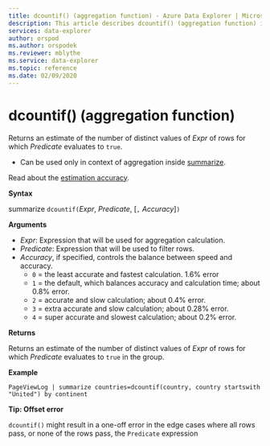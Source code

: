 ```yaml
---
title: dcountif() (aggregation function) - Azure Data Explorer | Microsoft Docs
description: This article describes dcountif() (aggregation function) in Azure Data Explorer.
services: data-explorer
author: orspod
ms.author: orspodek
ms.reviewer: mblythe
ms.service: data-explorer
ms.topic: reference
ms.date: 02/09/2020
---
```

# dcountif() (aggregation function)

Returns an estimate of the number of distinct values of *Expr* of rows for which *Predicate* evaluates to `true`. 

* Can be used only in context of aggregation inside [summarize](summarizeoperator.md).

Read about the [estimation accuracy](dcount-aggfunction.md#estimation-accuracy).

**Syntax**

summarize `dcountif(`*Expr*, *Predicate*, [`,` *Accuracy*]`)`

**Arguments**

* *Expr*: Expression that will be used for aggregation calculation.
* *Predicate*: Expression that will be used to filter rows.
* *Accuracy*, if specified, controls the balance between speed and accuracy.
    * `0` = the least accurate and fastest calculation. 1.6% error
    * `1` = the default, which balances accuracy and calculation time; about 0.8% error.
    * `2` = accurate and slow calculation; about 0.4% error.
    * `3` = extra accurate and slow calculation; about 0.28% error.
    * `4` = super accurate and slowest calculation; about 0.2% error.
	
**Returns**

Returns an estimate of the number of distinct values of *Expr*  of rows for which *Predicate* evaluates to `true` in the group. 

**Example**

```
PageViewLog | summarize countries=dcountif(country, country startswith "United") by continent
```

**Tip: Offset error**

`dcountif()` might result in a one-off error in the edge cases where all rows
pass, or none of the rows pass, the `Predicate` expression